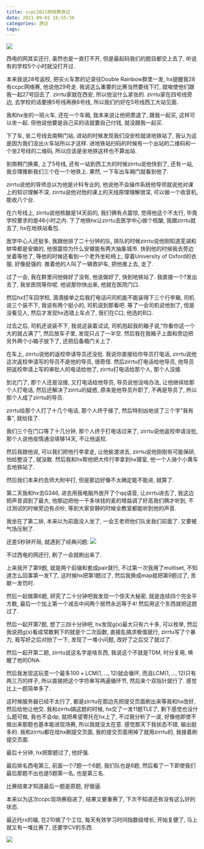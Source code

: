 ```yaml
---
title: ccpc2021网络赛游记
date: 2021-09-01 16:55:56
categories: 游记
tags:
---
```


![](/img/ccpc2021_network/cover.jpg.webp.webp)

西电的网其实还行, 虽然也是一直打不开, 但是最起码我们的题目都交上去了, 听说有的学校5个小时就没打开过.

<!--more-->

本来我说28号返校, 把买火车票的记录往Double Rainbow群里一发, hx提醒我28有ccpc网络赛, 他说他29号走. 我说这么重要的比赛当然要线下打, 就唆使他们跟我一起27号回去了. zirrtu家就在西安, 所以他没什么紧张的. zirrtu家在四号线旁边, 去学校的话要换5号线再换6号线, 所以我们约好在5号线西工大站见面.

我和hx坐的一班火车, 还在一个车厢, 我本来说让他把票退了, 跟我一起买, 这样可以坐一起. 但他说他要是自己买的话就要自己付钱, 就没跟我一起买.

下了车, 坐二号线去南稍门站, 进站的时候发现我们没安检就进地铁站了, 我认为这是因为我们没出火车站所以才这样. 进地铁站扫码的时候有一个出站的二维码和一个坐2号线的二维码, 所以应该是坐地铁这样也不算出站.

到南稍门换乘, 上了5号线, 还有一站到西工大的时候zirrtu说他快到了, 还有一站, 我合理推断我们三个在一个地铁上. 果然, 一下车出车厢门就看到他了.

zirrtu说他的导师总以为他是计科专业的, 他说他不会操作系统他导师就说他对课上的知识理解不深, zirrtu说他对他的课上的天线原理理解很深, 可以做一个收音机, 能收八个台.

在六号线上, zirrtu说他核酸是14天前的, 我们俩有点震惊, 觉得他这个不太行, 毕竟学校要求的是48小时之内. 下了地铁hx让zirrtu去医学中心做个核酸, 我跟zirrtu就去了, hx在地铁站看包.

医学中心人还挺多, 我跟他排了二十分钟的队, 排队的时候zirrtu说他刚知道芜湖和蚌埠都是安徽的, 他很震惊为什么安徽能有两大抽象城市. 快到他的时候我去旁边坐着等他了, 等他的时候还看到一个老外坐轮椅上, 穿着University of Oxford的衣服, 好像挺强的. 推着他的人叫了一辆救护车, 把他推上去, 走了.

过了一会, 我在群里问他做好了没有, 他说做好了, 快到地铁站了. 我直接一个?发出去了, 我坐医院等你呢. 他说那你快出来, 他就在医院门口.

然后hx打车回学校, 滴滴接单之后我打电话问司机能不能装得下三个行李箱, 司机说三个装不下, 我说有两个挺小的, 司机说到那看吧. 等了一会司机说他到了, 但是没看见人, 然后才发现hx选错上车点了, 我们在C口, 他选的B口.

过去之后, 司机还说装不下, 我说这装着试试, 司机抱起我的箱子说,"你看你这一个大的就占满了", 然后放车子里, 发现只占了一半空. 然后我在我箱子上面和旁边把另外两个小箱子放下了, 还把后备箱门关上了.

在车上, zirrtu说他的返校申请导员还没批. 我说你直接给你导员打电话, zirrtu说他这次返校申请写的导员不是他的导员, 很奇怪. 然后zirrtu打电话给他导员, 他导员把返校申请上写的审批人的电话给他了, zirrtu打电话给那个人, 那个人没接.

到北门了, 那个人还是没接, 又打电话给他导员, 导员说他没啥办法, 让他继续给那个人打电话, 然后还解决了zirrtu的疑惑, 原来是他导员升职了, 不再是导员了, 所以那个人成了zirrtu的导员.

zirrtu给那个人打了十几个电话, 那个人终于接了, 然后特别凶地说了三个字"我有事", 就给挂了.

我们三个在门口等了十几分钟, 那个人终于打电话过来了, zirrtu说他返校申请没批, 那个人说他疫情通没填够14天, 不让他返校.

然后我跟他说, 可以我们把他行李拿走, 让他偷渡进去, zirrtu说他刚刚有可能保研, 怕给整没了, 就没敢. 然后我和hx帮他把大件行李拿到hx寝室, 他一个人骑个小黄车去地铁站了.

然后我们本来约去师大附中打, 但是那边好像不太确定能不能进, 就算了.

第二天我和hx去G346, 进去用我电脑外放开了个qq语音, 让zirrtu进去了, 我这边把声音调到了最大, 他那边把他一千多块钱的麦的增益调了好高我们俩才听到, 不过测试的时候旁边有点吵, 等到大家安静的时候全教室都能听到他的声音.

我坐在了第二排, 本来以为前面没人坐了, 一会王老师他们队坐我们前面了. 又要被气场压制了.

还差5秒钟开局, 就遇到了经典问题:
![](/img/ccpc2021_network/cover.jpg.webp.webp)

不过西电的网还行, 刷了一会就刷出来了.

上来我开了第9题, 就是两个前缀和套成pair就行, 不过第一次我用了multiset, 不知道怎么回事第一发T了, 这时候hx把第1题过了, 然后我换成map就把第9题过了, 贡献一发罚时. 

然后一起做第6题, 研究了二十分钟吧我发现一个惊天大秘密, 就是连续四个完全平方数, 最后一个加上第一个减去中间两个居然永远等于4! 然后用这个东西就把这题过了.

然后一起开第7题, 想了三四十分钟吧, hx发现g(x)最大只有六十多, 可以枚举, 然后我说把g(x)看成常数剩下的就是个二次函数, 直接乱搞求极值就行, zirrtu写了个暴力, 我写好之后对拍了一下, 发现了一堆小问题, 改好了之后交了就过了.

然后一起开第二题, zirrtu说这名字是啥东西, 我说这个不就是TDM, 时分复用, 唤醒了他的DNA.

然后我发现这玩意一个最多$100 \times \mathrm{LCM}(1,...,12)$就会循环, 而且$\mathrm{LCM}(1,...,12)$只有两三万的样子, 所以直接把这个字符串写两遍循环节, 然后来个双指针就行了. 感觉比上一题简单多了.

这时候服务器已经不太行了, 都是zirrtu在那边先把提交页面刷出来等我和hx改好, 然后给他让他交. 我和zirrtu搞这题的时候, hx交了一发11题TLE了, 剩下感觉也没什么题可做, 我也不会dp, 就把希望寄托在hx上了, 不过我分析了一波, 好像他即使不做出来那题也基本能进现场赛, 所以我就没太在意. 感觉那天下我状态不错, 输出挺多的. 我和zirrtu都在给hx刷提交页面, 我的提交页面用掉了就用zirrtu的, 我接着刷提交页面.

最后十分钟, hx把那题过了, 他好强.

最后排名西电第三, 前面一个7题一个6题, 我们队也是6题, 然后看了一下即使我们最后那题不出也是5题第一名, 也是第三名.

比赛结束才知道最后一题是原题, 好傻逼.

本来以为这次ccpc现场赛稳进了, 结果又要重赛了, 下次不知道还有没有这么好的状态.

最近托rx的福, 在210搞了个工位, 每天有效学习时间指数级增长, 开始复健了, 马上就又有一堆比赛了, 还要学CV的东西.

![](/img/ccpc2021_network/fufu.jpg.webp.webp)